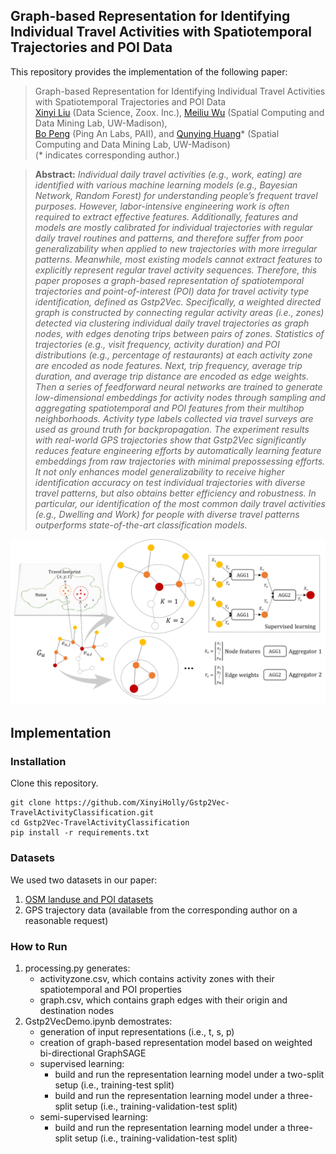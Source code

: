 ## Graph-based Representation for Identifying Individual Travel Activities with Spatiotemporal Trajectories and POI Data

This repository provides the implementation of the following paper:
> Graph-based Representation for Identifying Individual Travel Activities with Spatiotemporal Trajectories and POI Data <br>
> [Xinyi Liu](https://github.com/XinyiHolly) (Data Science, Zoox. Inc.), [Meiliu Wu](mwu233@wisc.edu) (Spatial Computing and Data Mining Lab, UW-Madison),<br>
> [Bo Peng](https://github.com/ibopeng) (Ping An Labs, PAII), and [Qunying Huang](qhuang46@wisc.edu)* (Spatial Computing and Data Mining Lab, UW-Madison) 
> <br>(* indicates corresponding author.)<br>

> **Abstract:** 
*Individual daily travel activities (e.g., work, eating) are identified with various machine learning models (e.g., Bayesian Network,
Random Forest) for understanding people’s frequent travel purposes. However, labor-intensive engineering work is often
required to extract effective features. Additionally, features and models are mostly calibrated for individual trajectories with
regular daily travel routines and patterns, and therefore suffer from poor generalizability when applied to new trajectories with
more irregular patterns. Meanwhile, most existing models cannot extract features to explicitly represent regular travel activity
sequences. Therefore, this paper proposes a graph-based representation of spatiotemporal trajectories and point-of-interest
(POI) data for travel activity type identification, defined as Gstp2Vec. Specifically, a weighted directed graph is constructed
by connecting regular activity areas (i.e., zones) detected via clustering individual daily travel trajectories as graph nodes,
with edges denoting trips between pairs of zones. Statistics of trajectories (e.g., visit frequency, activity duration) and POI
distributions (e.g., percentage of restaurants) at each activity zone are encoded as node features. Next, trip frequency, average
trip duration, and average trip distance are encoded as edge weights. Then a series of feedforward neural networks are
trained to generate low-dimensional embeddings for activity nodes through sampling and aggregating spatiotemporal and
POI features from their multihop neighborhoods. Activity type labels collected via travel surveys are used as ground truth for
backpropagation. The experiment results with real-world GPS trajectories show that Gstp2Vec significantly reduces feature
engineering efforts by automatically learning feature embeddings from raw trajectories with minimal prepossessing efforts. It
not only enhances model generalizability to receive higher identification accuracy on test individual trajectories with diverse
travel patterns, but also obtains better efficiency and robustness. In particular, our identification of the most common daily travel
activities (e.g., Dwelling and Work) for people with diverse travel patterns outperforms state-of-the-art classification models.*<br>

<p align="center">
  <img src="assets/main.png" />
</p>

## Implementation
### Installation
Clone this repository.
```
git clone https://github.com/XinyiHolly/Gstp2Vec-TravelActivityClassification.git
cd Gstp2Vec-TravelActivityClassification
pip install -r requirements.txt
```
### Datasets
We used two datasets in our paper:
1. [OSM landuse and POI datasets](http://download.geofabrik.de/north-america/us.html)
2. GPS trajectory data (available from the corresponding author on a reasonable request)

### How to Run
1. processing.py generates: 
   - activityzone.csv, which contains activity zones with their spatiotemporal and POI properties
   - graph.csv, which contains graph edges with their origin and destination nodes
2. Gstp2VecDemo.ipynb demostrates:
   - generation of input representations (i.e., t, s, p)
   - creation of graph-based representation model based on weighted bi-directional GraphSAGE
   - supervised learning:
     - build and run the representation learning model under a two-split setup (i.e., training-test split)
     - build and run the representation learning model under a three-split setup (i.e., training-validation-test split)
   - semi-supervised learning:
     - build and run the representation learning model under a three-split setup (i.e., training-validation-test split)
